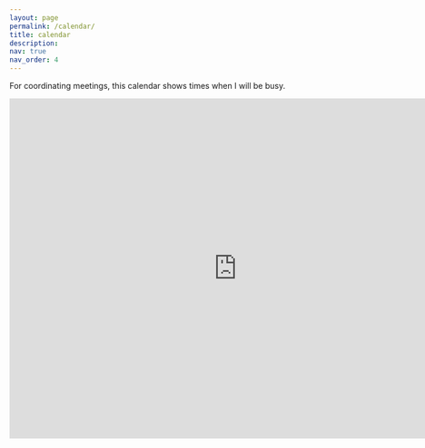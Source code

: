 ```yaml
---
layout: page
permalink: /calendar/
title: calendar
description:
nav: true
nav_order: 4
---
```


For coordinating meetings, this calendar shows times when I will be busy.

<iframe src="https://calendar.google.com/calendar/embed?height=600&wkst=1&bgcolor=%23ffffff&ctz=Europe%2FAmsterdam&mode=WEEK&title=Availability%20Xinjie%20Liu&src=eGluamllbGl1OThAZ21haWwuY29t&src=a29pN2oxZW1wZmhma2tyOTA3bHVydW50cjRAZ3JvdXAuY2FsZW5kYXIuZ29vZ2xlLmNvbQ&src=YWRkcmVzc2Jvb2sjY29udGFjdHNAZ3JvdXAudi5jYWxlbmRhci5nb29nbGUuY29t&color=%237986CB&color=%23EF6C00&color=%2333B679" style="border-width:0" width="800" height="600" frameborder="0" scrolling="no"></iframe>

<!-- For now, this page is assumed to be a static description of your courses. You can convert it to a collection similar to `_projects/` so that you can have a dedicated page for each course.

Organize your courses by years, topics, or universities, however you like! -->
